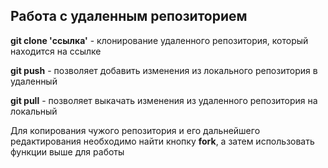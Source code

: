 ## Работа с удаленным репозиторием

**git clone 'ссылка'** - клонирование удаленного репозитория, который находится на ссылке 

**git push** - позволяет добавить изменения из локального репозитория в удаленный

**git pull** - позволяет выкачать изменения из удаленного репозитория на локальный

Для копирования чужого репозитория и его дальнейшего редактирования необходимо найти кнопку **fork**, а затем использовать функции выше для работы